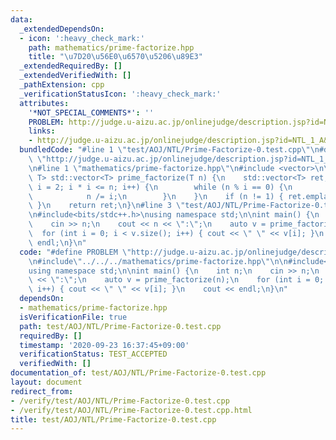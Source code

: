 ```yaml
---
data:
  _extendedDependsOn:
  - icon: ':heavy_check_mark:'
    path: mathematics/prime-factorize.hpp
    title: "\u7D20\u56E0\u6570\u5206\u89E3"
  _extendedRequiredBy: []
  _extendedVerifiedWith: []
  _pathExtension: cpp
  _verificationStatusIcon: ':heavy_check_mark:'
  attributes:
    '*NOT_SPECIAL_COMMENTS*': ''
    PROBLEM: http://judge.u-aizu.ac.jp/onlinejudge/description.jsp?id=NTL_1_A&lang=ja
    links:
    - http://judge.u-aizu.ac.jp/onlinejudge/description.jsp?id=NTL_1_A&lang=ja
  bundledCode: "#line 1 \"test/AOJ/NTL/Prime-Factorize-0.test.cpp\"\n#define PROBLEM\
    \ \"http://judge.u-aizu.ac.jp/onlinejudge/description.jsp?id=NTL_1_A&lang=ja\"\
    \n#line 1 \"mathematics/prime-factorize.hpp\"\n#include <vector>\n\ntemplate<typename\
    \ T> std::vector<T> prime_factorize(T n) {\n    std::vector<T> ret;\n    for (T\
    \ i = 2; i * i <= n; i++) {\n        while (n % i == 0) {\n            ret.emplace_back(i);\n\
    \            n /= i;\n        }\n    }\n    if (n != 1) { ret.emplace_back(n);\
    \ }\n    return ret;\n}\n#line 3 \"test/AOJ/NTL/Prime-Factorize-0.test.cpp\"\n\
    \n#include<bits/stdc++.h>\nusing namespace std;\n\nint main() {\n    int n;\n\
    \    cin >> n;\n    cout << n << \":\";\n    auto v = prime_factorize(n);\n  \
    \  for (int i = 0; i < v.size(); i++) { cout << \" \" << v[i]; }\n    cout <<\
    \ endl;\n}\n"
  code: "#define PROBLEM \"http://judge.u-aizu.ac.jp/onlinejudge/description.jsp?id=NTL_1_A&lang=ja\"\
    \n#include\"../../../mathematics/prime-factorize.hpp\"\n\n#include<bits/stdc++.h>\n\
    using namespace std;\n\nint main() {\n    int n;\n    cin >> n;\n    cout << n\
    \ << \":\";\n    auto v = prime_factorize(n);\n    for (int i = 0; i < v.size();\
    \ i++) { cout << \" \" << v[i]; }\n    cout << endl;\n}\n"
  dependsOn:
  - mathematics/prime-factorize.hpp
  isVerificationFile: true
  path: test/AOJ/NTL/Prime-Factorize-0.test.cpp
  requiredBy: []
  timestamp: '2020-09-23 16:37:45+09:00'
  verificationStatus: TEST_ACCEPTED
  verifiedWith: []
documentation_of: test/AOJ/NTL/Prime-Factorize-0.test.cpp
layout: document
redirect_from:
- /verify/test/AOJ/NTL/Prime-Factorize-0.test.cpp
- /verify/test/AOJ/NTL/Prime-Factorize-0.test.cpp.html
title: test/AOJ/NTL/Prime-Factorize-0.test.cpp
---
```

